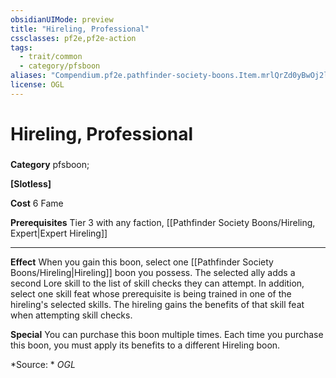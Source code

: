 ```yaml
---
obsidianUIMode: preview
title: "Hireling, Professional"
cssclasses: pf2e,pf2e-action
tags:
  - trait/common
  - category/pfsboon
aliases: "Compendium.pf2e.pathfinder-society-boons.Item.mrlQrZd0yBwOj2lk"
license: OGL
---
```

# Hireling, Professional

### 

**Category** pfsboon; 




**\[Slotless\]**

**Cost** 6 Fame

**Prerequisites** Tier 3 with any faction, [[Pathfinder Society Boons/Hireling, Expert|Expert Hireling]]

* * *

**Effect** When you gain this boon, select one [[Pathfinder Society Boons/Hireling|Hireling]] boon you possess. The selected ally adds a second Lore skill to the list of skill checks they can attempt. In addition, select one skill feat whose prerequisite is being trained in one of the hireling's selected skills. The hireling gains the benefits of that skill feat when attempting skill checks.

**Special** You can purchase this boon multiple times. Each time you purchase this boon, you must apply its benefits to a different Hireling boon.

*Source: *
*OGL*